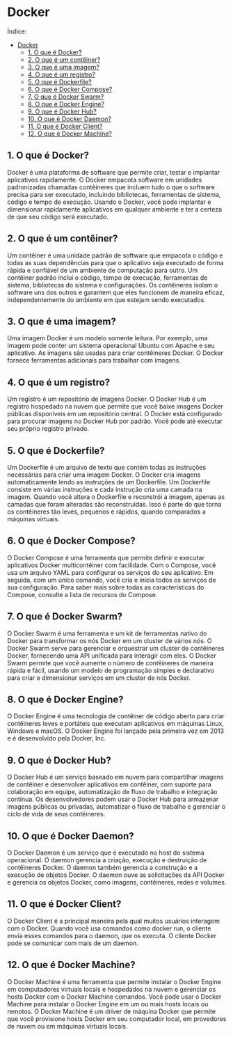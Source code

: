 # Docker

Índice:

- [Docker](#docker)
  - [1. O que é Docker?](#1-o-que-é-docker)
  - [2. O que é um contêiner?](#2-o-que-é-um-contêiner)
  - [3. O que é uma imagem?](#3-o-que-é-uma-imagem)
  - [4. O que é um registro?](#4-o-que-é-um-registro)
  - [5. O que é Dockerfile?](#5-o-que-é-dockerfile)
  - [6. O que é Docker Compose?](#6-o-que-é-docker-compose)
  - [7. O que é Docker Swarm?](#7-o-que-é-docker-swarm)
  - [8. O que é Docker Engine?](#8-o-que-é-docker-engine)
  - [9. O que é Docker Hub?](#9-o-que-é-docker-hub)
  - [10. O que é Docker Daemon?](#10-o-que-é-docker-daemon)
  - [11. O que é Docker Client?](#11-o-que-é-docker-client)
  - [12. O que é Docker Machine?](#12-o-que-é-docker-machine)

## 1. O que é Docker?

Docker é uma plataforma de software que permite criar, testar e implantar aplicativos rapidamente. O Docker empacota software em unidades padronizadas chamadas contêineres que incluem tudo o que o software precisa para ser executado, incluindo bibliotecas, ferramentas de sistema, código e tempo de execução. Usando o Docker, você pode implantar e dimensionar rapidamente aplicativos em qualquer ambiente e ter a certeza de que seu código será executado.

## 2. O que é um contêiner?

Um contêiner é uma unidade padrão de software que empacota o código e todas as suas dependências para que o aplicativo seja executado de forma rápida e confiável de um ambiente de computação para outro. Um contêiner padrão inclui o código, tempo de execução, ferramentas de sistema, bibliotecas do sistema e configurações. Os contêineres isolam o software uns dos outros e garantem que eles funcionem de maneira eficaz, independentemente do ambiente em que estejam sendo executados.

## 3. O que é uma imagem?

Uma imagem Docker é um modelo somente leitura. Por exemplo, uma imagem pode conter um sistema operacional Ubuntu com Apache e seu aplicativo. As imagens são usadas para criar contêineres Docker. O Docker fornece ferramentas adicionais para trabalhar com imagens.

## 4. O que é um registro?

Um registro é um repositório de imagens Docker. O Docker Hub é um registro hospedado na nuvem que permite que você baixe imagens Docker públicas disponíveis em um repositório central. O Docker está configurado para procurar imagens no Docker Hub por padrão. Você pode até executar seu próprio registro privado.

## 5. O que é Dockerfile?

Um Dockerfile é um arquivo de texto que contém todas as instruções necessárias para criar uma imagem Docker. O Docker cria imagens automaticamente lendo as instruções de um Dockerfile. Um Dockerfile consiste em várias instruções e cada instrução cria uma camada na imagem. Quando você altera o Dockerfile e reconstrói a imagem, apenas as camadas que foram alteradas são reconstruídas. Isso é parte do que torna os contêineres tão leves, pequenos e rápidos, quando comparados a máquinas virtuais.

## 6. O que é Docker Compose?

O Docker Compose é uma ferramenta que permite definir e executar aplicativos Docker multicontêiner com facilidade. Com o Compose, você usa um arquivo YAML para configurar os serviços do seu aplicativo. Em seguida, com um único comando, você cria e inicia todos os serviços de sua configuração. Para saber mais sobre todas as características do Compose, consulte a lista de recursos do Compose.

## 7. O que é Docker Swarm?

O Docker Swarm é uma ferramenta e um kit de ferramentas nativo do Docker para transformar os nós Docker em um cluster de vários nós. O Docker Swarm serve para gerenciar e orquestrar um cluster de contêineres Docker, fornecendo uma API unificada para interagir com eles. O Docker Swarm permite que você aumente o número de contêineres de maneira rápida e fácil, usando um modelo de programação simples e declarativo para criar e dimensionar serviços em um cluster de nós Docker.

## 8. O que é Docker Engine?

O Docker Engine é uma tecnologia de contêiner de código aberto para criar contêineres leves e portáteis que executam aplicativos em máquinas Linux, Windows e macOS. O Docker Engine foi lançado pela primeira vez em 2013 e é desenvolvido pela Docker, Inc.

## 9. O que é Docker Hub?

O Docker Hub é um serviço baseado em nuvem para compartilhar imagens de contêiner e desenvolver aplicativos em contêiner, com suporte para colaboração em equipe, automatização de fluxo de trabalho e integração contínua. Os desenvolvedores podem usar o Docker Hub para armazenar imagens públicas ou privadas, automatizar o fluxo de trabalho e gerenciar o ciclo de vida de seus contêineres.

## 10. O que é Docker Daemon?

O Docker Daemon é um serviço que é executado no host do sistema operacional. O daemon gerencia a criação, execução e destruição de contêineres Docker. O daemon também gerencia a construção e a execução de objetos Docker. O daemon ouve as solicitações da API Docker e gerencia os objetos Docker, como imagens, contêineres, redes e volumes.

## 11. O que é Docker Client?

O Docker Client é a principal maneira pela qual muitos usuários interagem com o Docker. Quando você usa comandos como docker run, o cliente envia esses comandos para o daemon, que os executa. O cliente Docker pode se comunicar com mais de um daemon.

## 12. O que é Docker Machine?

O Docker Machine é uma ferramenta que permite instalar o Docker Engine em computadores virtuais locais e hospedados na nuvem e gerenciar os hosts Docker com o Docker Machine comandos. Você pode usar o Docker Machine para instalar o Docker Engine em um ou mais hosts locais ou remotos. O Docker Machine é um driver de máquina Docker que permite que você provisione hosts Docker em seu computador local, em provedores de nuvem ou em máquinas virtuais locais.

